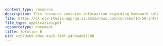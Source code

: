 ```yaml
---
content_type: resource
description: This resource contains information regarding homework solution 6.
file: https://ol-ocw-studio-app-qa.s3.amazonaws.com/courses/16-50-introduction-to-propulsion-systems-spring-2012/ec679eb080ec4ae5f40fa4b0a4e07790_MIT16_50S12_sol6.pdf
file_type: application/pdf
resourcetype: Document
title: Solution 6
uid: ec679eb0-80ec-4ae5-f40f-a4b0a4e07790
---
```

